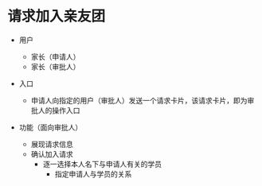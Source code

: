 # 请求加入亲友团

* 用户
	* 家长（申请人）
	* 家长（审批人）

* 入口
	* 申请人向指定的用户（审批人）发送一个请求卡片，该请求卡片，即为审批人的操作入口
* 功能（面向审批人）
	* 展现请求信息
	* 确认加入请求
		* 逐一选择本人名下与申请人有关的学员
			* 指定申请人与学员的关系
<!--stackedit_data:
eyJoaXN0b3J5IjpbLTMwODQ4ODc0M119
-->